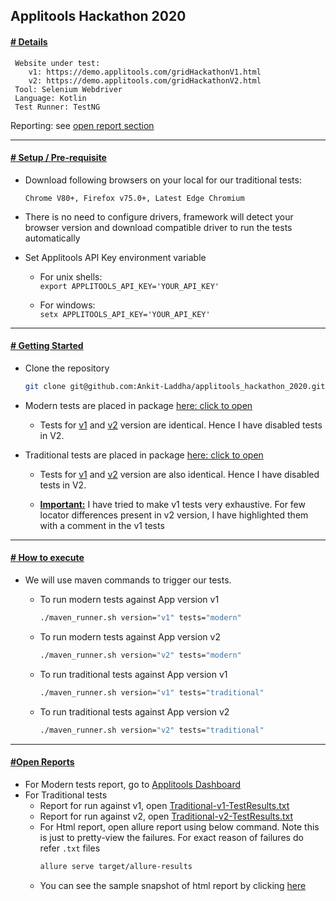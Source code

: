 ## Applitools Hackathon 2020

#### <ins>**# Details**</ins>

```text
 Website under test: 
    v1: https://demo.applitools.com/gridHackathonV1.html
    v2: https://demo.applitools.com/gridHackathonV2.html
 Tool: Selenium Webdriver
 Language: Kotlin    
 Test Runner: TestNG
```
 Reporting: see [open report section](#open-reports) 
  
--------------------------
    
#### <ins>**# Setup / Pre-requisite**</ins>
 
  * Download following browsers on your local for our traditional tests: 
  
    ```Chrome V80+, Firefox v75.0+, Latest Edge Chromium```
 	
  * There is no need to configure drivers, framework will detect your browser version and download compatible driver to
  run the tests automatically
  
  * Set Applitools API Key environment variable
    - For unix shells:          
       ```export APPLITOOLS_API_KEY='YOUR_API_KEY'```
                   
    - For windows:     
        ```setx APPLITOOLS_API_KEY='YOUR_API_KEY'```
    
--------------------------   

#### <ins>**# Getting Started**</ins>
* Clone the repository

    ```bash
    git clone git@github.com:Ankit-Laddha/applitools_hackathon_2020.git
    ```    
* Modern tests are placed in package [here: click to open](src/test/kotlin/io/ankitladdha/aitests/tests/modern)
    * Tests for [v1](src/test/kotlin/io/ankitladdha/aitests/tests/modern/ModernTestsV1.kt) and [v2](src/test/kotlin/io/ankitladdha/aitests/tests/modern/ModernTestsV2.kt) version are identical. Hence I have disabled tests in V2.

* Traditional tests are placed in package [here: click to open](src/test/kotlin/io/ankitladdha/aitests/tests/traditional)
    * Tests for [v1](src/test/kotlin/io/ankitladdha/aitests/tests/traditional/TraditionalTestsV1.kt) and [v2](src/test/kotlin/io/ankitladdha/aitests/tests/modern/ModernTestsV2.kt) version are also identical.
    Hence I have disabled tests in V2.
    
    * <ins>**Important:**</ins> I have tried to make v1 tests very exhaustive. For few locator differences present in v2 version, I have highlighted them with a comment in the v1 tests  
       

-------------------------- 
#### <ins>**# How to execute**</ins>

 * We will use maven commands to trigger our tests.
 
    - To run modern tests against App version v1
        ```bash
        ./maven_runner.sh version="v1" tests="modern"
        ```
    - To run modern tests against App version v2
        ```bash
        ./maven_runner.sh version="v2" tests="modern"
        ```
    - To run traditional tests against App version v1
        ```bash
        ./maven_runner.sh version="v1" tests="traditional"
        ```
    - To run traditional tests against App version v2
        ```bash
        ./maven_runner.sh version="v2" tests="traditional"
        ```
      
--------------------------  
#### <ins>**#Open Reports**</ins>

 * For Modern tests report, go to [Applitools Dashboard](https://eyes.applitools.com/app/test-results/00000251810821313255/)
 * For Traditional tests 
    * Report for run against v1, open [Traditional-v1-TestResults.txt](Traditional-v1-TestResults.txt) 
    * Report for run against v2, open [Traditional-v2-TestResults.txt](Traditional-v2-TestResults.txt)
    * For Html report, open allure report using below command. Note this is just to pretty-view the failures.
      For exact reason of failures do refer `.txt` files 
        ```bash
        allure serve target/allure-results  
        ```
    * You can see the sample snapshot of html report by clicking [here](html-report-snapshot.png)
      
